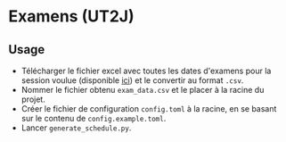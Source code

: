 # Examens (UT2J)

## Usage

- Télécharger le fichier excel avec toutes les dates d'examens pour la session
  voulue (disponible [ici](https://anthropologie.univ-tlse2.fr/accueil/examens))
  et le convertir au format `.csv`.
- Nommer le fichier obtenu `exam_data.csv` et le placer à la racine du projet.
- Créer le fichier de configuration `config.toml` à la racine, en se basant sur
  le contenu de `config.example.toml`.
- Lancer `generate_schedule.py`.
